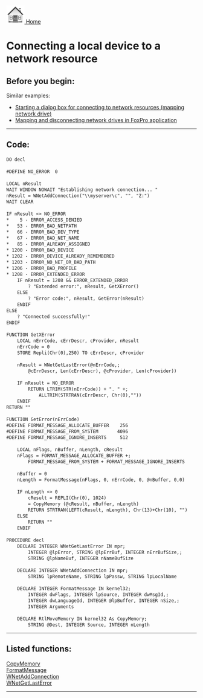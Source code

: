 [<img src="../images/home.png"> Home ](https://github.com/VFPX/Win32API)  

# Connecting a local device to a network resource

## Before you begin:
Similar examples:  
* [Starting a dialog box for connecting to network resources (mapping network drive)](sample_309.md)  
* [Mapping and disconnecting network drives in FoxPro application](sample_387.md)  
  
***  


## Code:
```foxpro  
DO decl

#DEFINE NO_ERROR  0

LOCAL nResult
WAIT WINDOW NOWAIT "Establishing network connection... "
nResult = WNetAddConnection("\\myserver\c", "", "Z:")
WAIT CLEAR

IF nResult <> NO_ERROR
*    5 - ERROR_ACCESS_DENIED
*   53 - ERROR_BAD_NETPATH
*   66 - ERROR_BAD_DEV_TYPE
*   67 - ERROR_BAD_NET_NAME
*   85 - ERROR_ALREADY_ASSIGNED
* 1200 - ERROR_BAD_DEVICE
* 1202 - ERROR_DEVICE_ALREADY_REMEMBERED
* 1203 - ERROR_NO_NET_OR_BAD_PATH
* 1206 - ERROR_BAD_PROFILE
* 1208 - ERROR_EXTENDED_ERROR
	IF nResult = 1208 && ERROR_EXTENDED_ERROR
		? "Extended error:", nResult, GetXError()
	ELSE
		? "Error code:", nResult, GetError(nResult)
	ENDIF
ELSE
	? "Connected successfully!"
ENDIF

FUNCTION GetXError
	LOCAL nErrCode, cErrDescr, cProvider, nResult
	nErrCode = 0
	STORE Repli(Chr(0),250) TO cErrDescr, cProvider

	nResult = WNetGetLastError(@nErrCode,;
		@cErrDescr, Len(cErrDescr), @cProvider, Len(cProvider))

	IF nResult = NO_ERROR
		RETURN LTRIM(STR(nErrCode)) + ". " +;
			ALLTRIM(STRTRAN(cErrDescr, Chr(0),""))
	ENDIF
RETURN ""

FUNCTION GetError(nErrCode)
#DEFINE FORMAT_MESSAGE_ALLOCATE_BUFFER    256
#DEFINE FORMAT_MESSAGE_FROM_SYSTEM       4096
#DEFINE FORMAT_MESSAGE_IGNORE_INSERTS     512

	LOCAL nFlags, nBuffer, nLength, cResult
	nFlags = FORMAT_MESSAGE_ALLOCATE_BUFFER +;
		FORMAT_MESSAGE_FROM_SYSTEM + FORMAT_MESSAGE_IGNORE_INSERTS

	nBuffer = 0
	nLength = FormatMessage(nFlags, 0, nErrCode, 0, @nBuffer, 0,0)

	IF nLength <> 0
		cResult = REPLI(Chr(0), 1024)
		= CopyMemory (@cResult, nBuffer, nLength)
		RETURN STRTRAN(LEFT(cResult, nLength), Chr(13)+Chr(10), "")
	ELSE
		RETURN ""
	ENDIF

PROCEDURE decl
	DECLARE INTEGER WNetGetLastError IN mpr;
		INTEGER @lpError, STRING @lpErrBuf, INTEGER nErrBufSize,;
		STRING @lpNameBuf, INTEGER nNameBufSize

	DECLARE INTEGER WNetAddConnection IN mpr;
		STRING lpRemoteName, STRING lpPassw, STRING lpLocalName

	DECLARE INTEGER FormatMessage IN kernel32;
		INTEGER dwFlags, INTEGER lpSource, INTEGER dwMsgId,;
		INTEGER dwLanguageId, INTEGER @lpBuffer, INTEGER nSize,;
		INTEGER Arguments

	DECLARE RtlMoveMemory IN kernel32 As CopyMemory;
		STRING @Dest, INTEGER Source, INTEGER nLength  
```  
***  


## Listed functions:
[CopyMemory](../libraries/kernel32/CopyMemory.md)  
[FormatMessage](../libraries/kernel32/FormatMessage.md)  
[WNetAddConnection](../libraries/mpr/WNetAddConnection.md)  
[WNetGetLastError](../libraries/odbc32/WNetGetLastError.md)  


***  

